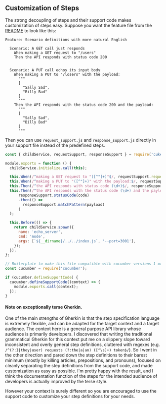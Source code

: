 ## Customization of Steps

The strong decoupling of steps and their support code makes customization of steps easy.  Suppose you want the feature file from the [README](README.md) to look like this:

```cucumber
Feature: Scenario definitions with more natural English

  Scenario: A GET call just responds
    When making a GET request to "/users"
    Then the API responds with status code 200


  Scenario: A PUT call echos its input body
    When making a PUT to "/losers" with the payload:
      """
      [
        "Sally Sad",
        "Billy Bad"
      ]
      """
    Then the API responds with the status code 200 and the payload:
      """
      [
        "Sally Sad",
        "Billy Bad"
      ]
      """
```

Then you can use `request_support.js` and `response_support.js` directly in your support file instead of the predefined steps.


```javascript
const { childService, requestSupport, responseSupport } = require('cukelib');

module.exports = function () {
  childService.initialize.call(this);

  this.When(/^making a GET request to "([^"]+)"$/, requestSupport.requestGET);
  this.When(/^making a PUT to "([^"]+)" with the payload:$/, requestSupport.requestPUT);
  this.Then(/^the API responds with status code (\d+)$/, responseSupport.statusCode);
  this.Then(/^the API responds with the status code (\d+) and the payload:$/, (code, payload) =>
      responseSupport.statusCode(code)
      .then(() =>
        responseSupport.matchPattern(payload)
      )
  );

  this.Before(() => {
    return childService.spawn({
      name: 'echo_server',
      cmd: 'node',
      args: [`${__dirname}/../../index.js`, '--port=3001'],
    });
  });
};

// Boilerplate to make this file compatible with cucumber versions 1 or 2
const cucumber = require('cucumber');

if (cucumber.defineSupportCode) {
  cucumber.defineSupportCode((context) => {
    module.exports.call(context);
  });
}
```

#### Note on exceptionally terse Gherkin.

One of the main strengths of Gherkin is that the step specification language is extremely flexible, and can be adapted for the target context and a target audience. The context here is a general purpose API library whose audience is primarily developers. I discovered that writing the traditional grammatical Gherkin for this context put me on a slippery slope toward inconsistent and overly general step definitions, cluttered with regexes (e.g. `/^(?:I|they|user) requests (?:the|a|an) ([^\s]+) token$/`). So I went in the other direction and pared down the step definitions to their barest minimum (mostly by killing articles, prepositions, and pronouns), focused on cleanly separating the step definitions from the support code, and made customization as easy as possible. I'm pretty happy with the result, and I think the documentation function of the steps for the intended audience of developers is actually improved by the terse style.

However your context is surely different so you are encouraged to use the support code to customize your step definitions for your needs.

